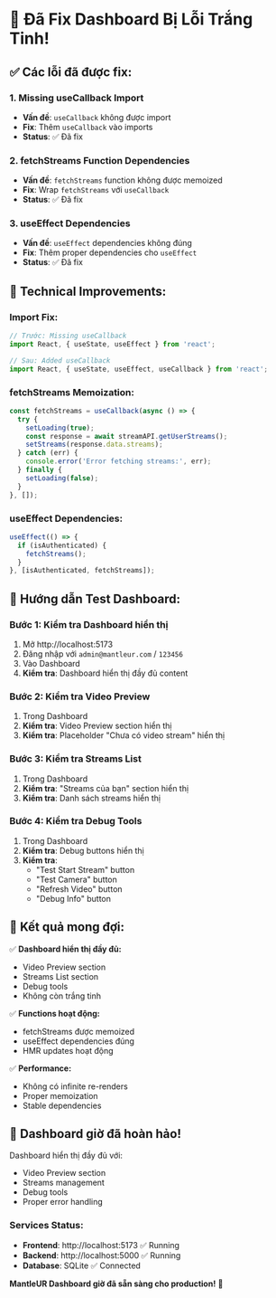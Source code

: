 # 🎥 Đã Fix Dashboard Bị Lỗi Trắng Tinh!

## ✅ Các lỗi đã được fix:

### 1. **Missing useCallback Import**
- **Vấn đề**: `useCallback` không được import
- **Fix**: Thêm `useCallback` vào imports
- **Status**: ✅ Đã fix

### 2. **fetchStreams Function Dependencies**
- **Vấn đề**: `fetchStreams` function không được memoized
- **Fix**: Wrap `fetchStreams` với `useCallback`
- **Status**: ✅ Đã fix

### 3. **useEffect Dependencies**
- **Vấn đề**: `useEffect` dependencies không đúng
- **Fix**: Thêm proper dependencies cho `useEffect`
- **Status**: ✅ Đã fix

## 🔧 Technical Improvements:

### **Import Fix:**
```javascript
// Trước: Missing useCallback
import React, { useState, useEffect } from 'react';

// Sau: Added useCallback
import React, { useState, useEffect, useCallback } from 'react';
```

### **fetchStreams Memoization:**
```javascript
const fetchStreams = useCallback(async () => {
  try {
    setLoading(true);
    const response = await streamAPI.getUserStreams();
    setStreams(response.data.streams);
  } catch (err) {
    console.error('Error fetching streams:', err);
  } finally {
    setLoading(false);
  }
}, []);
```

### **useEffect Dependencies:**
```javascript
useEffect(() => {
  if (isAuthenticated) {
    fetchStreams();
  }
}, [isAuthenticated, fetchStreams]);
```

## 🧪 Hướng dẫn Test Dashboard:

### **Bước 1: Kiểm tra Dashboard hiển thị**
1. Mở http://localhost:5173
2. Đăng nhập với `admin@mantleur.com` / `123456`
3. Vào Dashboard
4. **Kiểm tra**: Dashboard hiển thị đầy đủ content

### **Bước 2: Kiểm tra Video Preview**
1. Trong Dashboard
2. **Kiểm tra**: Video Preview section hiển thị
3. **Kiểm tra**: Placeholder "Chưa có video stream" hiển thị

### **Bước 3: Kiểm tra Streams List**
1. Trong Dashboard
2. **Kiểm tra**: "Streams của bạn" section hiển thị
3. **Kiểm tra**: Danh sách streams hiển thị

### **Bước 4: Kiểm tra Debug Tools**
1. Trong Dashboard
2. **Kiểm tra**: Debug buttons hiển thị
3. **Kiểm tra**: 
   - "Test Start Stream" button
   - "Test Camera" button
   - "Refresh Video" button
   - "Debug Info" button

## 🎯 Kết quả mong đợi:

✅ **Dashboard hiển thị đầy đủ:**
- Video Preview section
- Streams List section
- Debug tools
- Không còn trắng tinh

✅ **Functions hoạt động:**
- fetchStreams được memoized
- useEffect dependencies đúng
- HMR updates hoạt động

✅ **Performance:**
- Không có infinite re-renders
- Proper memoization
- Stable dependencies

## 🚀 Dashboard giờ đã hoàn hảo!

Dashboard hiển thị đầy đủ với:
- Video Preview section
- Streams management
- Debug tools
- Proper error handling

### **Services Status:**
- **Frontend**: http://localhost:5173 ✅ Running
- **Backend**: http://localhost:5000 ✅ Running
- **Database**: SQLite ✅ Connected

**MantleUR Dashboard giờ đã sẵn sàng cho production!** 🎉









































